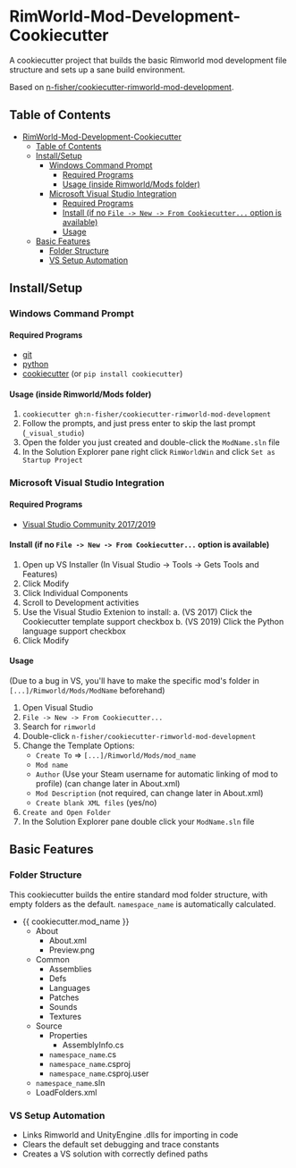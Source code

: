# RimWorld-Mod-Development-Cookiecutter

A cookiecutter project that builds the basic Rimworld mod development file structure and sets up a sane build environment.

Based on [n-fisher/cookiecutter-rimworld-mod-development](https://github.com/n-fisher/cookiecutter-rimworld-mod-development).

## Table of Contents

- [RimWorld-Mod-Development-Cookiecutter](#rimworld-mod-development-cookiecutter)
  - [Table of Contents](#table-of-contents)
  - [Install/Setup](#installsetup)
    - [Windows Command Prompt](#windows-command-prompt)
      - [Required Programs](#required-programs)
      - [Usage (inside Rimworld/Mods folder)](#usage-inside-rimworldmods-folder)
    - [Microsoft Visual Studio Integration](#microsoft-visual-studio-integration)
      - [Required Programs](#required-programs-1)
      - [Install (if no `File -> New -> From Cookiecutter...` option is available)](#install-if-no-file---new---from-cookiecutter-option-is-available)
      - [Usage](#usage)
  - [Basic Features](#basic-features)
    - [Folder Structure](#folder-structure)
    - [VS Setup Automation](#vs-setup-automation)

## Install/Setup

### Windows Command Prompt

#### Required Programs

- [git](https://git-scm.com/downloads)
- [python](https://www.python.org/downloads/)
- [cookiecutter](https://github.com/audreyr/cookiecutter) (or `pip install cookiecutter`)

#### Usage (inside Rimworld/Mods folder)

1. `cookiecutter gh:n-fisher/cookiecutter-rimworld-mod-development`
2. Follow the prompts, and just press enter to skip the last prompt (`_visual_studio`)
3. Open the folder you just created and double-click the `ModName.sln` file
4. In the Solution Explorer pane right click `RimWorldWin` and click `Set as Startup Project`

### Microsoft Visual Studio Integration

#### Required Programs

- [Visual Studio Community 2017/2019](https://www.visualstudio.com/downloads/)

#### Install (if no `File -> New -> From Cookiecutter...` option is available)

1. Open up VS Installer (In Visual Studio -> Tools -> Gets Tools and Features)
2. Click Modify
3. Click Individual Components
4. Scroll to Development activities
5. Use the Visual Studio Extenion to install:
  a. (VS 2017) Click the Cookiecutter template support checkbox
  b. (VS 2019) Click the Python language support checkbox
6. Click Modify

#### Usage

(Due to a bug in VS, you'll have to make the specific mod's folder in `[...]/Rimworld/Mods/ModName` beforehand)

1. Open Visual Studio
2. `File -> New -> From Cookiecutter...`
3. Search for `rimworld`
4. Double-click `n-fisher/cookiecutter-rimworld-mod-development`
5. Change the Template Options:
   - `Create To` => `[...]/Rimworld/Mods/mod_name`
   - `Mod name`
   - `Author` (Use your Steam username for automatic linking of mod to profile) (can change later in About.xml)
   - `Mod Description` (not required, can change later in About.xml)
   - `Create blank XML files` (yes/no)
6. `Create and Open Folder`
7. In the Solution Explorer pane double click your `ModName.sln` file

## Basic Features

### Folder Structure

This cookiecutter builds the entire standard mod folder structure, with empty folders as the default. `namespace_name` is automatically calculated.

- {{ cookiecutter.mod_name }}
  - About
    - About.xml
    - Preview.png
  - Common
    - Assemblies
    - Defs
    - Languages
    - Patches
    - Sounds
    - Textures
  - Source
    - Properties
      - AssemblyInfo.cs
    - `namespace_name`.cs
    - `namespace_name`.csproj
    - `namespace_name`.csproj.user
  - `namespace_name`.sln
  - LoadFolders.xml

### VS Setup Automation

- Links Rimworld and UnityEngine .dlls for importing in code
- Clears the default set debugging and trace constants
- Creates a VS solution with correctly defined paths
